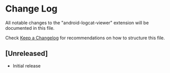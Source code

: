 # Change Log

All notable changes to the "android-logcat-viewer" extension will be documented in this file.

Check [Keep a Changelog](http://keepachangelog.com/) for recommendations on how to structure this file.

## [Unreleased]

- Initial release